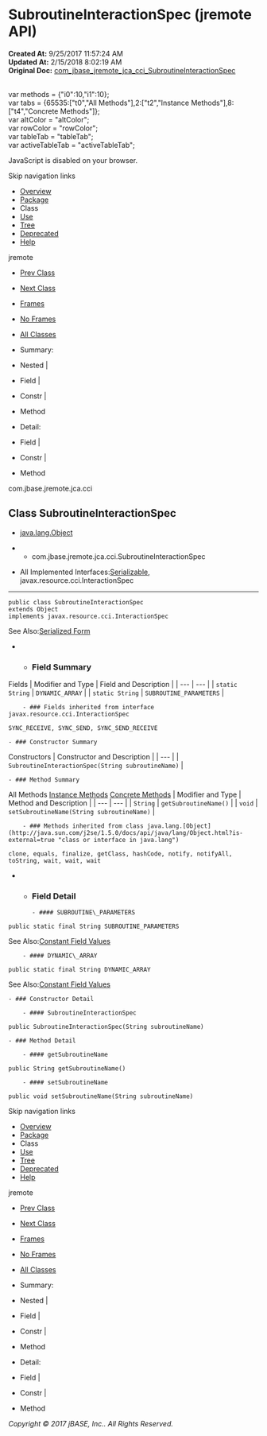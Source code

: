 # SubroutineInteractionSpec (jremote   API)

**Created At:** 9/25/2017 11:57:24 AM  
**Updated At:** 2/15/2018 8:02:19 AM  
**Original Doc:** [com_jbase_jremote_jca_cci_SubroutineInteractionSpec](https://docs.jbase.com/39259-cci/com_jbase_jremote_jca_cci_SubroutineInteractionSpec)  

<!--<br>    try {<br>        if (location.href.indexOf('is-external=true') == -1) {<br>            parent.document.title="SubroutineInteractionSpec (jremote   API)";<br>        }<br>    }<br>    catch(err) {<br>    }<br>//--><br>var methods = {"i0":10,"i1":10};<br>var tabs = {65535:["t0","All Methods"],2:["t2","Instance Methods"],8:["t4","Concrete Methods"]};<br>var altColor = "altColor";<br>var rowColor = "rowColor";<br>var tableTab = "tableTab";<br>var activeTableTab = "activeTableTab";
JavaScript is disabled on your browser.

Skip navigation links

- [Overview](../../../../../overview-summary.html)
- [Package](./../com.jbase.jremote.jca.cci-%28jremote---api%29)
- Class
- [Use](./../class-use/uses-of-class-com.jbase.jremote.jca.cci.subroutineinteractionspec-%28jremote---api%29)
- [Tree](./../com.jbase.jremote.jca.cci-class-hierarchy-%28jremote---api%29)
- [Deprecated](../../../../../deprecated-list.html)
- [Help](../../../../../help-doc.html)


jremote <br>

- [Prev Class](./../dynamicarrayrecord-%28jremote---api%29 "interface in com.jbase.jremote.jca.cci")
- [Next Class](./../subroutineparametersrecord-%28jremote---api%29 "interface in com.jbase.jremote.jca.cci")


- [Frames](./.)
- [No Frames](./.)


- [All Classes](../../../../../allclasses-noframe.html)


<!--<br>  allClassesLink = document.getElementById("allclasses\_navbar\_top");<br>  if(window==top) {<br>    allClassesLink.style.display = "block";<br>  }<br>  else {<br>    allClassesLink.style.display = "none";<br>  }<br>  //-->

- Summary:
- Nested |
- Field |
- Constr |
- Method


- Detail:
- Field |
- Constr |
- Method

com.jbase.jremote.jca.cci

## Class SubroutineInteractionSpec

- [java.lang.Object](http://java.sun.com/j2se/1.5.0/docs/api/java/lang/Object.html?is-external=true "class or interface in java.lang")
- - com.jbase.jremote.jca.cci.SubroutineInteractionSpec


- All Implemented Interfaces:[Serializable](http://java.sun.com/j2se/1.5.0/docs/api/java/io/Serializable.html?is-external=true "class or interface in java.io"), javax.resource.cci.InteractionSpec
* * *


```
public class SubroutineInteractionSpec
extends Object
implements javax.resource.cci.InteractionSpec
```
See Also:[Serialized Form](../../../../../serialized-form.html#com.jbase.jremote.jca.cci.SubroutineInteractionSpec)

- - ### Field Summary


Fields | Modifier and Type | Field and Description |
| --- | --- |
| `static String` | `DYNAMIC_ARRAY`  |
| `static String` | `SUBROUTINE_PARAMETERS`  |


        - ### Fields inherited from interface javax.resource.cci.InteractionSpec
`SYNC_RECEIVE, SYNC_SEND, SYNC_SEND_RECEIVE`


    - ### Constructor Summary


Constructors | Constructor and Description |
| --- |
| `SubroutineInteractionSpec(String subroutineName)`  |


    - ### Method Summary


All Methods [Instance Methods](javascript:show%282%29;) [Concrete Methods](javascript:show%288%29;) | Modifier and Type | Method and Description |
| --- | --- |
| `String` | `getSubroutineName()`  |
| `void` | `setSubroutineName(String subroutineName)`  |


        - ### Methods inherited from class java.lang.[Object](http://java.sun.com/j2se/1.5.0/docs/api/java/lang/Object.html?is-external=true "class or interface in java.lang")
`clone, equals, finalize, getClass, hashCode, notify, notifyAll, toString, wait, wait, wait`

- - ### Field Detail

        - #### SUBROUTINE\_PARAMETERS

```
public static final String SUBROUTINE_PARAMETERS
```
See Also:[Constant Field Values](../../../../../constant-values.html#com.jbase.jremote.jca.cci.SubroutineInteractionSpec.SUBROUTINE_PARAMETERS)


        - #### DYNAMIC\_ARRAY

```
public static final String DYNAMIC_ARRAY
```
See Also:[Constant Field Values](../../../../../constant-values.html#com.jbase.jremote.jca.cci.SubroutineInteractionSpec.DYNAMIC_ARRAY)


    - ### Constructor Detail

        - #### SubroutineInteractionSpec

```
public SubroutineInteractionSpec(String subroutineName)
```


    - ### Method Detail

        - #### getSubroutineName

```
public String getSubroutineName()
```


        - #### setSubroutineName

```
public void setSubroutineName(String subroutineName)
```

Skip navigation links

- [Overview](../../../../../overview-summary.html)
- [Package](./../com.jbase.jremote.jca.cci-%28jremote---api%29)
- Class
- [Use](./../class-use/uses-of-class-com.jbase.jremote.jca.cci.subroutineinteractionspec-%28jremote---api%29)
- [Tree](./../com.jbase.jremote.jca.cci-class-hierarchy-%28jremote---api%29)
- [Deprecated](../../../../../deprecated-list.html)
- [Help](../../../../../help-doc.html)


jremote <br>

- [Prev Class](./../dynamicarrayrecord-%28jremote---api%29 "interface in com.jbase.jremote.jca.cci")
- [Next Class](./../subroutineparametersrecord-%28jremote---api%29 "interface in com.jbase.jremote.jca.cci")


- [Frames](./.)
- [No Frames](./.)


- [All Classes](../../../../../allclasses-noframe.html)


<!--<br>  allClassesLink = document.getElementById("allclasses\_navbar\_bottom");<br>  if(window==top) {<br>    allClassesLink.style.display = "block";<br>  }<br>  else {<br>    allClassesLink.style.display = "none";<br>  }<br>  //-->

- Summary:
- Nested |
- Field |
- Constr |
- Method


- Detail:
- Field |
- Constr |
- Method

*Copyright © 2017 jBASE, Inc.. All Rights Reserved.*
